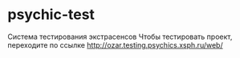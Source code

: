 # psychic-test
Система тестирования экстрасенсов
Чтобы тестировать проект, переходите по ссылке http://ozar.testing.psychics.xsph.ru/web/
